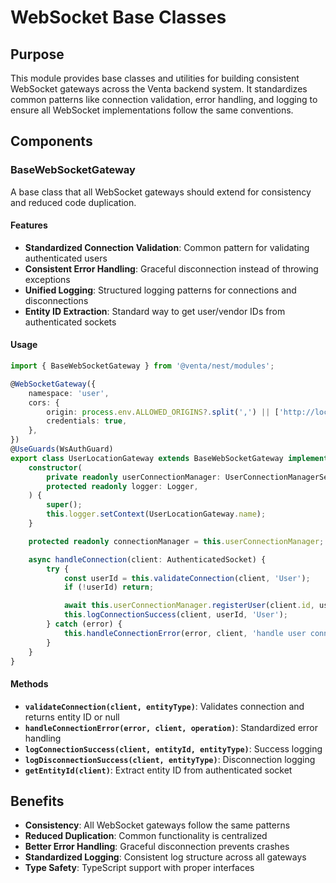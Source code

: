 # WebSocket Base Classes

## Purpose

This module provides base classes and utilities for building consistent WebSocket gateways across the Venta backend system. It standardizes common patterns like connection validation, error handling, and logging to ensure all WebSocket implementations follow the same conventions.

## Components

### BaseWebSocketGateway

A base class that all WebSocket gateways should extend for consistency and reduced code duplication.

#### Features

- **Standardized Connection Validation**: Common pattern for validating authenticated users
- **Consistent Error Handling**: Graceful disconnection instead of throwing exceptions
- **Unified Logging**: Structured logging patterns for connections and disconnections
- **Entity ID Extraction**: Standard way to get user/vendor IDs from authenticated sockets

#### Usage

```typescript
import { BaseWebSocketGateway } from '@venta/nest/modules';

@WebSocketGateway({
	namespace: 'user',
	cors: {
		origin: process.env.ALLOWED_ORIGINS?.split(',') || ['http://localhost:3000'],
		credentials: true,
	},
})
@UseGuards(WsAuthGuard)
export class UserLocationGateway extends BaseWebSocketGateway implements OnGatewayConnection {
	constructor(
		private readonly userConnectionManager: UserConnectionManagerService,
		protected readonly logger: Logger,
	) {
		super();
		this.logger.setContext(UserLocationGateway.name);
	}

	protected readonly connectionManager = this.userConnectionManager;

	async handleConnection(client: AuthenticatedSocket) {
		try {
			const userId = this.validateConnection(client, 'User');
			if (!userId) return;

			await this.userConnectionManager.registerUser(client.id, userId);
			this.logConnectionSuccess(client, userId, 'User');
		} catch (error) {
			this.handleConnectionError(error, client, 'handle user connection');
		}
	}
}
```

#### Methods

- **`validateConnection(client, entityType)`**: Validates connection and returns entity ID or null
- **`handleConnectionError(error, client, operation)`**: Standardized error handling
- **`logConnectionSuccess(client, entityId, entityType)`**: Success logging
- **`logDisconnectionSuccess(client, entityType)`**: Disconnection logging
- **`getEntityId(client)`**: Extract entity ID from authenticated socket

## Benefits

- **Consistency**: All WebSocket gateways follow the same patterns
- **Reduced Duplication**: Common functionality is centralized
- **Better Error Handling**: Graceful disconnection prevents crashes
- **Standardized Logging**: Consistent log structure across all gateways
- **Type Safety**: TypeScript support with proper interfaces
